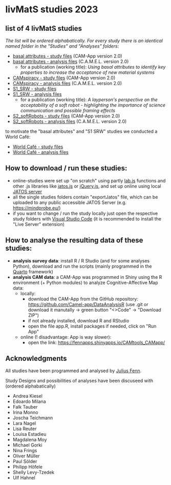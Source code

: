 # livMatS studies 2023


## list of 4 livMatS studies

*The list will be ordered alphabatically. For every study there is an identical named folder in the "Studies" and "Analyses" folders:* 

- [basal attributes - study files](https://github.com/FennStatistics/livmats-studies/tree/main/Studies/basalAttributes) (CAM-App version 2.0)
- [basal attributes - analysis files](https://github.com/FennStatistics/livmats-studies/tree/main/Analyses/basalAttributes) (C.A.M.E.L. version 2.0)
    + for a publication (working title): <i>Using basal attributes to identify key properties to increase the acceptance of new material systems</i>
- [CAMspiracy - study files](https://github.com/FennStatistics/livmats-studies/tree/main/Studies/CAMspiracy) (CAM-App version 2.0)
- [CAMspiracy - analysis files](https://github.com/FennStatistics/livmats-studies/tree/main/Analyses/CAMspiracy) (C.A.M.E.L. version 2.0)
- [S1_SRW - study files](https://github.com/FennStatistics/livmats-studies/tree/main/Studies/S1_SRW)
- [S1_SRW - analysis files](https://github.com/FennStatistics/livmats-studies/tree/main/Analyses/S1_SRW)
    + for a publication (working title): <i>A layperson's perspective on the acceptability of a soft robot - highlighting the importance of science communication and possible framing effects</i>
- [S2_softRobots - study files](https://github.com/FennStatistics/livmats-studies/tree/main/Studies/S2_softRobots) (CAM-App version 2.0)
- [S2_softRobots - analysis files](https://github.com/FennStatistics/livmats-studies/tree/main/Analyses/S2_softRobots) (C.A.M.E.L. version 2.0)

to motivate the "basal attributes" and "S1 SRW" studies we conducted a World Café:

- [World Café - study files](https://github.com/FennStatistics/livmats-studies/tree/main/Studies/world%20cafe)
- [World Café - analysis files](https://github.com/FennStatistics/livmats-studies/tree/main/Analyses/world%20cafe)

## How to download / run these studies: 

- online-studies were set up "on scratch" using partly [lab.js](https://lab.js.org/) functions and other .js libraries like [jatos.js](https://www.jatos.org/jatos.js-Reference.html) or [jQuery.js](https://jquery.com/), and set up online using local [JATOS server](https://www.jatos.org/)
- all the single studies folders contain "exportJatos" file, which can be uploaded to any public accessible JATOS Server (e.g. https://mindprobe.eu/)
- if you want to change / run the study locally just open the respective study folders with [Visual Studio Code](https://code.visualstudio.com/) (it is recommended to install the "Live Server" extension)


## How to analyse the resulting data of these studies:

- **analysis survey data**: install R / R Studio (and for some analyses Python), download and run the scripts (mainly programmed in the [Quarto](https://quarto.org/) framework)
- **analysis CAM data**: a CAM-App was programmed in Shiny using the R environment (+ Python modules) to analyze Cognitive-Affective Map data:
    + locally:
        + download the CAM-App from the GitHub repository: https://github.com/Camel-app/DataAnalysisR (use .git or download it manutally -> green button "<>Code" -> "Download ZIP")
        + if not already installed, download R and RStudio
        + open the file app.R, install packages if needed, click on "Run App"
    + online (! disadvantage: App is way slower):
        + open the link: https://fennapps.shinyapps.io/CAMtools_CAMapp/



## Acknowledgments

All studies have been programmed and analysed by [Julius Fenn](https://www.psychologie.uni-freiburg.de/Members/fenn). 


Study Designs and possibilities of analyses have been discuseed with (ordered alphabatically)

* Andrea Kiesel
* Edoardo Milana
* Falk Tauber
* Irina Monno
* Joscha Teichmann
* Lara Nagel
* Lisa Reuter
* Louisa Estadieu
* Magdalena Moy
* Michael Gorki
* Nina Frings
* Oliver Müller
* Paul Sölder
* Philipp Höfele
* Shelly Levy-Tzedek
* Ulf Hahnel